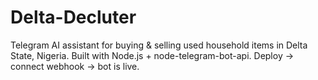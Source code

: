 # Delta-Decluter
Telegram AI assistant for buying &amp; selling used household items in Delta State, Nigeria. Built with Node.js + node-telegram-bot-api. Deploy → connect webhook → bot is live.
